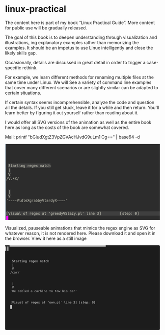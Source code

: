 # linux-practical
The content here is part of my book “Linux Practical Guide”. More content for public use will be gradually released.

The goal of this book is to deepen understanding through visualization and illustrations, ing explanatory examples rather than memorizing the examples. It should be an impetus to use Linux intelligently and close the likely skills gap.

Occasionally, details are discussed in great detail in order to trigger a case-specific rethink.

For example, we learn different methods for renaming multiple files at the same time under Linux. We will
See a variety of command line examples that cover many different scenarios or are slightly similar can be adapted to certain situations.

If certain syntax seems incomprehensible, analyze the code and question all the details. If you still get stuck, leave it for a while and then return. 
You'll learn better by figuring it out yourself rather than reading about it.

I would offer all SVG versions of the animation as well as the entire book here as long as the costs of the book are somewhat covered.

Mail: printf "bGludXgtZ3VpZGVAcHJvdG9uLm1lCg==" | base64 -d

![greedyVSlazy.pl.gif](./greedyVSlazy.pl.gif)

Visualized, pauseable animations that mimics the regex engine as SVG for whatever reason, it is not rendered here. 
Please download it and open it in the browser. View it here as a still image

![own.pl.svg](./own.pl.svg)

